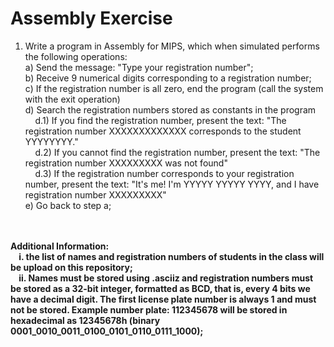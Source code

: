 # Assembly Exercise
1. Write a program in Assembly for MIPS, which when simulated performs the following operations:
<br>a) Send the message: "Type your registration number";
<br>b) Receive 9 numerical digits corresponding to a registration number;
<br>c) If the registration number is all zero, end the program (call the system with the exit operation)
<br>d) Search the registration numbers stored as constants in the program
<br>&nbsp;&nbsp;&nbsp;&nbsp;d.1) If you find the registration number, present the text:
"The registration number XXXXXXXXXXXXX corresponds to the student YYYYYYYY."
<br>&nbsp;&nbsp;&nbsp;&nbsp;d.2) If you cannot find the registration number, present the text:
"The registration number XXXXXXXXX was not found"
<br>&nbsp;&nbsp;&nbsp;&nbsp;d.3) If the registration number corresponds to your registration number, present the text:
"It's me! I'm YYYYY YYYYY YYYY, and I have registration number XXXXXXXXX"
<br>e) Go back to step a;
<br>
<br><b>Additional Information:<b>
<br>&nbsp;&nbsp;&nbsp;&nbsp;i. the list of names and registration numbers of students in the class will be upload on this repository;
<br>&nbsp;&nbsp;&nbsp;&nbsp;ii. Names must be stored using .asciiz and registration numbers must be stored as a 32-bit integer, formatted as BCD, that is, every 4 bits we have a decimal digit. The first license plate number is always 1 and must not be stored. Example number plate: 112345678 will be stored in hexadecimal
as
12345678h (binary 0001_0010_0011_0100_0101_0110_0111_1000);
